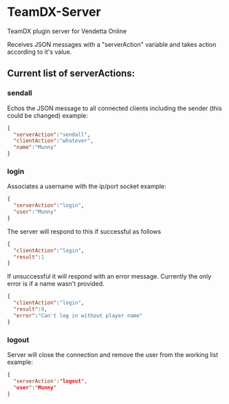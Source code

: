 # TeamDX-Server
TeamDX plugin server for Vendetta Online

Receives JSON messages with a "serverAction" variable and takes action according to it's value. 


## Current list of serverActions:

### sendall
Echos the JSON message to all connected clients including the sender (this could be changed)
example:
```json
{
  "serverAction":"sendall",
  "clientAction":"whatever",
  "name":"Munny"
}
```

### login
Associates a username with the ip/port socket
example:
```json
{
  "serverAction":"login",
  "user":"Munny"
}
```
The server will respond to this if successful as follows
```json
{
  "clientAction":"login", 
  "result":1
}
```
If unsuccessful it will respond with an error message. Currently the only error is if a name wasn't provided.
```json
{
  "clientAction":"login",
  "result":0, 
  "error":"Can't log in without player name"
}
```

### logout
Server will close the connection and remove the user from the working list
example:
```json
{
  "serverAction':"logout",
  "user":"Munny"
}
```
